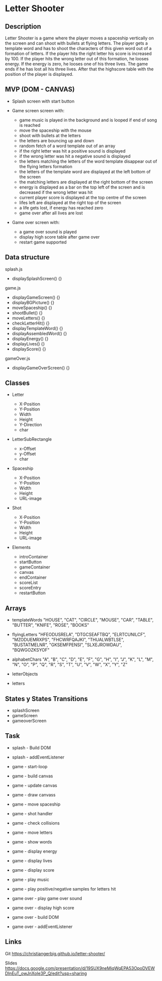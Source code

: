 # Letter Shooter


## Description

Letter Shooter is a game where the player moves a spaceship vertically on the screen and can shoot with bullets at flying letters. The player gets a template word and has to shoot the characters of this given word out of a formation of letters. If the player hits the right letter his score is increased by 100. If the player hits the wrong letter out of this formation, he looses energy. If the energy is zero, he looses one of his three lives. The game ends if he has lost all his three lives. After that the highscore table with the position of the player is displayed.


## MVP (DOM - CANVAS)

- Splash screen with start button

- Game screen screen with:
  - game music is played in the background and is looped if end of song is reached
  - move the spaceship with the mouse
  - shoot with bullets at the letters
  - the letters are bouncing up and down
  - random fetch of a word template out of an array
  - if the right letter was hit a positive sound is displayed
  - if the wrong letter was hit a negative sound is displayed
  - the letters matching the letters of the word template disappear out of the flying letters formation
  - the letters of the template word are displayed at the left bottom of the screen
  - the matching letters are displayed at the right bottom of the screen
  - energy is displayed as a bar on the top left of the screen and is decreased if the wrong letter was hit
  - current player score is displayed at the top centre of the screen
  - lifes left are displayed at the right top of the screen
  - a life gets lost, if energy has reached zero
  - game over after all lives are lost

- Game over screen with:
  - a game over sound is played
  - display high score table after game over
  - restart game supported


## Data structure

splash.js
- displaySplashScreen() {}

game.js
- displayGameScreen() {}
- displayBGPicture() {}
- moveSpaceship() {}
- shootBullet() {}
- moveLetters() {}
- checkLetterHit() {}
- displayTemplateWord() {}
- displayAssembledWord() {}
- displayEnergy() {}
- displayLives() {}
- displayScore() {}

gameOver.js
- displayGameOverScreen() {}

## Classes

- Letter
  - X-Position
  - Y-Position
  - Width
  - Height
  - Y-Direction
  - char

- LetterSubRectangle
  - x-Offset
  - y-Offset
  - char

- Spaceship
  - X-Position
  - Y-Position
  - Width
  - Height
  - URL-image

- Shot
  - X-Position
  - Y-Position
  - Width
  - Height
  - URL-image

- Elements
  - introContainer
  - startButton
  - gameContainer
  - canvas
  - endContainer
  - scoreList
  - scoreEntry
  - restartButton


## Arrays

- templateWords
"HOUSE",
"CAT",
"CIRCLE",
"MOUSE",
"CAR",
"TABLE",
"BUTTER",
"KNIFE",
"ROSE",
"BOOKS"

- flyingLetters
"HFEODUSRELA",
"DTGCSEAFTBQ",
"ELRTCUNILCF",
"MZODUEMRXPS",
"FHCWRFQAJKI",
"THUALWBTLSE",
"BUSTATMELNR",
"GKSEMFPENSI",
"SLXEJROWDAU",
"BQWGOZKSYOF"

- alphabetChars
"A", "B", "C", "D", "E", "F", "G", "H", "I", "J",
"K", "L", "M", "N", "O", "P", "Q", "R", "S", "T",
"U", "V", "W", "X", "Y", "Z"

- letterObjects
- letters


## States y States Transitions

- splashScreen
- gameScreen
- gameoverScreen

## Task

- splash - Build DOM
- splash - addEventListener

- game - start-loop
- game - build canvas
- game - update canvas
- game - draw canvass
- game - move spaceship
- game - shot handler
- game - check collisions
- game - move letters
- game - show words
- game - display energy
- game - display lives
- game - display score
- game - play music
- game - play positive/negative samples for letters hit

- game over - play game over sound
- game over - display high score
- game over - build DOM
- game over - addEventListener


## Links

Git
https://christiangerbig.github.io/letter-shooter/

Slides
https://docs.google.com/presentation/d/19SUX9neMiqWqEPA53OpoDVEWDInEuT_owJnXoIe3P_Q/edit?usp=sharing